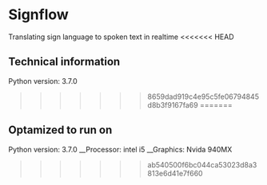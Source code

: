 # Signflow
Translating sign language to spoken text in realtime
<<<<<<< HEAD
## Technical information
Python version: 3.7.0

>>>>>>> 8659dad919c4e95c5fe06794845d8b3f9167fa69
=======
## Optamized to run on
Python version: 3.7.0
__Processor: intel i5
__Graphics: Nvida 940MX
>>>>>>> ab540500f6bc044ca53023d8a3813e6d41e7f660
